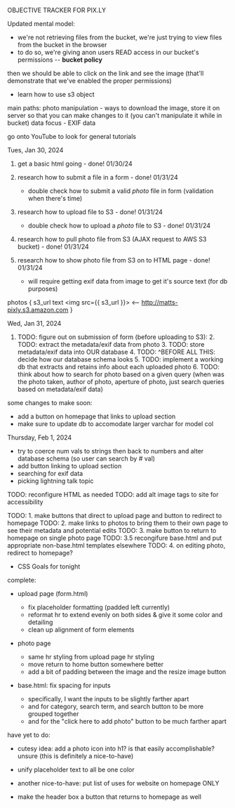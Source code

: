OBJECTIVE TRACKER FOR PIX.LY

Updated mental model:
- we're not retrieving files from the bucket, we're just trying to view files from the bucket in the browser
- to do so, we're giving anon users READ access in our bucket's permissions -- **bucket policy**

then we should be able to click on the link and see the image (that'll demonstrate that we've enabled the proper permissions)


- learn how to use s3 object


main paths:
photo manipulation - ways to download the image, store it on server so that you can make changes to it (you can't manipulate it while in bucket)
data focus - EXIF data

go onto YouTube to look for general tutorials



Tues, Jan 30, 2024
1. get a basic html going - done! 01/30/24
2. research how to submit a file in a form - done! 01/31/24
    - double check how to submit a valid *photo* file in form (validation when there's time)
3. research how to upload file to S3 - done! 01/31/24
    - double check how to upload a *photo* file to S3 - done! 01/31/24


4. research how to pull photo file from S3 (AJAX request to AWS S3 bucket) - done! 01/31/24
5. research how to show photo file from S3 on to HTML page - done! 01/31/24
    - will require getting exif data from image to get it's source text (for db purposes)

photos {
    s3_url text                     <img src={{ s3_url }}>          <-- http://matts-pixly.s3.amazon.com
}



Wed, Jan 31, 2024

1. TODO: figure out on submission of form (before uploading to S3):
    2. TODO: extract the metadata/exif data from photo
    3. TODO: store metadata/exif data into OUR database
    4. TODO: ^BEFORE ALL THIS: decide how our database schema looks
    5. TODO: implement a working db that extracts and retains info about each uploaded photo
    6. TODO: think about how to search for photo based on a given query (when was the photo taken, author of photo, aperture of photo, just search queries based on metadata/exif data)


some changes to make soon:
- add a button on homepage that links to upload section
- make sure to update db to accomodate larger varchar for model col



Thursday, Feb 1, 2024
- try to coerce num vals to strings then back to numbers and alter database schema (so user can search by # val)
- add button linking to upload section
- searching for exif data
- picking lightning talk topic

TODO: reconfigure HTML as needed
TODO: add alt image tags to site for accessibility



TODO: 1. make buttons that direct to upload page and button to redirect to homepage
TODO: 2. make links to photos to bring them to their own page to see their metadata and potential edits
TODO: 3. make button to return to homepage on single photo page
TODO: 3.5 recongifure base.html and put appropriate non-base.html templates elsewhere
TODO: 4. on editing photo, redirect to homepage?




- CSS Goals for tonight







complete:

- upload page (form.html)
    - fix placeholder formatting (padded left currently)
    - reformat hr to extend evenly on both sides & give it some color and detailing
    - clean up alignment of form elements

- photo page
    - same hr styling from upload page hr styling
    - move return to home button somewhere better
    - add a bit of padding between the image and the resize image button

- base.html: fix spacing for inputs
    - specifically, I want the inputs to be slightly farther apart
    - and for category, search term, and search button to be more grouped together
    - and for the "click here to add photo" button to be much farther apart



have yet to do:
- cutesy idea: add a photo icon into h1? is that easily accomplishable? unsure (this is definitely a nice-to-have)

- unify placeholder text to all be one color

- another nice-to-have: put list of uses for website on homepage ONLY

- make the header box a button that returns to homepage as well